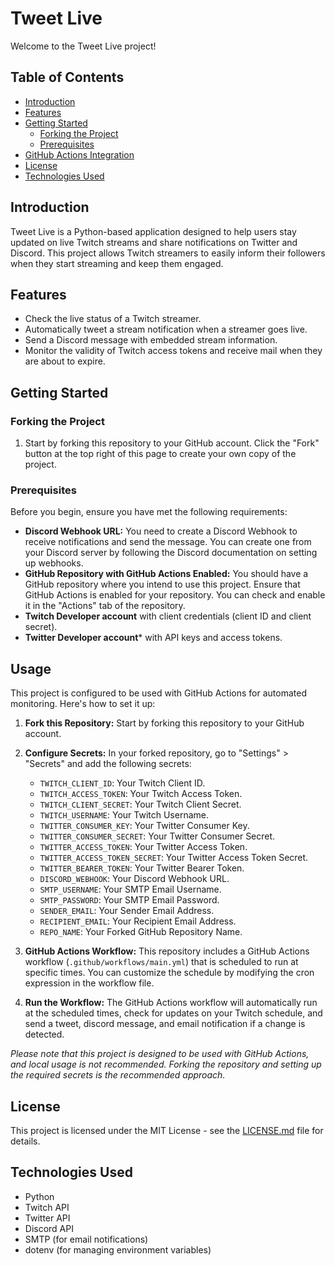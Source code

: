 # Tweet Live
Welcome to the Tweet Live project!

## Table of Contents

- [Introduction](#introduction)
- [Features](#features)
- [Getting Started](#getting-started)
  - [Forking the Project](#forking-the-project)
  - [Prerequisites](#prerequisites)
- [GitHub Actions Integration](#github-actions-integration)
- [License](#license)
- [Technologies Used](#technologies-used)

## Introduction

Tweet Live is a Python-based application designed to help users stay updated on live Twitch streams and share notifications on Twitter and Discord. This project allows Twitch streamers to easily inform their followers when they start streaming and keep them engaged.

## Features

- Check the live status of a Twitch streamer.
- Automatically tweet a stream notification when a streamer goes live.
- Send a Discord message with embedded stream information.
- Monitor the validity of Twitch access tokens and receive mail when they are about to expire.

## Getting Started

### Forking the Project

1. Start by forking this repository to your GitHub account. Click the "Fork" button at the top right of this page to create your own copy of the project.

### Prerequisites

Before you begin, ensure you have met the following requirements:
- **Discord Webhook URL:** You need to create a Discord Webhook to receive notifications and send the message. You can create one from your Discord server by following the Discord documentation on setting up webhooks.
- **GitHub Repository with GitHub Actions Enabled:** You should have a GitHub repository where you intend to use this project. Ensure that GitHub Actions is enabled for your repository. You can check and enable it in the "Actions" tab of the repository.
- **Twitch Developer account** with client credentials (client ID and client secret).
- **Twitter Developer account*** with API keys and access tokens.

## Usage

This project is configured to be used with GitHub Actions for automated monitoring. Here's how to set it up:

1. **Fork this Repository:** Start by forking this repository to your GitHub account.

2. **Configure Secrets:** In your forked repository, go to "Settings" > "Secrets" and add the following secrets:

   - `TWITCH_CLIENT_ID`: Your Twitch Client ID.
   - `TWITCH_ACCESS_TOKEN`: Your Twitch Access Token.
   - `TWITCH_CLIENT_SECRET`: Your Twitch Client Secret.
   - `TWITCH_USERNAME`: Your Twitch Username.
   - `TWITTER_CONSUMER_KEY`: Your Twitter Consumer Key.
   - `TWITTER_CONSUMER_SECRET`: Your Twitter Consumer Secret.
   - `TWITTER_ACCESS_TOKEN`: Your Twitter Access Token.
   - `TWITTER_ACCESS_TOKEN_SECRET`: Your Twitter Access Token Secret.
   - `TWITTER_BEARER_TOKEN`: Your Twitter Bearer Token.
   - `DISCORD_WEBHOOK`: Your Discord Webhook URL.
   - `SMTP_USERNAME`: Your SMTP Email Username.
   - `SMTP_PASSWORD`: Your SMTP Email Password.
   - `SENDER_EMAIL`: Your Sender Email Address.
   - `RECIPIENT_EMAIL`: Your Recipient Email Address.
   - `REPO_NAME`: Your Forked GitHub Repository Name.

3. **GitHub Actions Workflow:** This repository includes a GitHub Actions workflow (`.github/workflows/main.yml`) that is scheduled to run at specific times. You can customize the schedule by modifying the cron expression in the workflow file.

4. **Run the Workflow:** The GitHub Actions workflow will automatically run at the scheduled times, check for updates on your Twitch schedule, and send a tweet, discord message, and email notification if a change is detected.

*Please note that this project is designed to be used with GitHub Actions, and local usage is not recommended. Forking the repository and setting up the required secrets is the recommended approach.*

## License

This project is licensed under the MIT License - see the [LICENSE.md](LICENSE.md) file for details.

## Technologies Used

- Python
- Twitch API
- Twitter API
- Discord API
- SMTP (for email notifications)
- dotenv (for managing environment variables)
